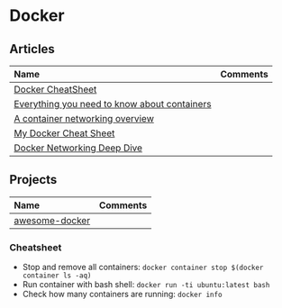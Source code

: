 # Docker

## Articles

Name | Comments
:------ |:--------:
[Docker CheatSheet](https://cheatsheet.dennyzhang.com/cheatsheet-docker-a4) |
[Everything you need to know about containers](https://medium.com/faun/everything-you-need-to-know-about-containers-7655badb4307) |
[A container networking overview](https://jvns.ca/blog/2016/12/22/container-networking) |
[My Docker Cheat Sheet](https://medium.com/statuscode/dockercheatsheet-9730ce03630d) |
[Docker Networking Deep Dive](http://100daysofdevops.com/21-days-of-docker-day-19-docker-networking-deep-dive/?fbclid=IwAR19KJWwhZjulbn7JNbBYLFxKFf-x0v25TSc-_bOJ6YieUND4A6UZcBSUhA) |

## Projects

Name | Comments
:------ |:--------:
[awesome-docker](https://github.com/veggiemonk/awesome-docker) | 


### Cheatsheet

* Stop and remove all containers: `docker container stop $(docker container ls -aq)`
* Run container with bash shell: `docker run -ti ubuntu:latest bash`
* Check how many containers are running: `docker info`
